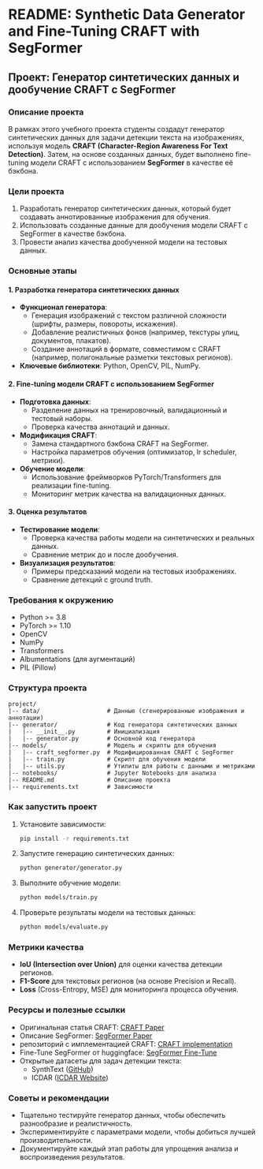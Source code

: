 # README: Synthetic Data Generator and Fine-Tuning CRAFT with SegFormer

## Проект: Генератор синтетических данных и дообучение CRAFT с SegFormer

### Описание проекта
В рамках этого учебного проекта студенты создадут генератор синтетических данных для задачи детекции текста на изображениях, используя модель **CRAFT (Character-Region Awareness For Text Detection)**. Затем, на основе созданных данных, будет выполнено fine-tuning модели CRAFT с использованием **SegFormer** в качестве её бэкбона.

### Цели проекта
1. Разработать генератор синтетических данных, который будет создавать аннотированные изображения для обучения.
2. Использовать созданные данные для дообучения модели CRAFT с SegFormer в качестве бэкбона.
3. Провести анализ качества дообученной модели на тестовых данных.

### Основные этапы

#### 1. Разработка генератора синтетических данных
- **Функционал генератора**:
  - Генерация изображений с текстом различной сложности (шрифты, размеры, повороты, искажения).
  - Добавление реалистичных фонов (например, текстуры улиц, документов, плакатов).
  - Создание аннотаций в формате, совместимом с CRAFT (например, полигональные разметки текстовых регионов).
- **Ключевые библиотеки**: Python, OpenCV, PIL, NumPy.

#### 2. Fine-tuning модели CRAFT с использованием SegFormer
- **Подготовка данных**:
  - Разделение данных на тренировочный, валидационный и тестовый наборы.
  - Проверка качества аннотаций и данных.
- **Модификация CRAFT**:
  - Замена стандартного бэкбона CRAFT на SegFormer.
  - Настройка параметров обучения (оптимизатор, lr scheduler, метрики).
- **Обучение модели**:
  - Использование фреймворков PyTorch/Transformers для реализации fine-tuning.
  - Мониторинг метрик качества на валидационных данных.

#### 3. Оценка результатов
- **Тестирование модели**:
  - Проверка качества работы модели на синтетических и реальных данных.
  - Сравнение метрик до и после дообучения.
- **Визуализация результатов**:
  - Примеры предсказаний модели на тестовых изображениях.
  - Сравнение детекций с ground truth.

### Требования к окружению
- Python >= 3.8
- PyTorch >= 1.10
- OpenCV
- NumPy
- Transformers
- Albumentations (для аугментаций)
- PIL (Pillow)

### Структура проекта
```
project/
|-- data/                   # Данные (сгенерированные изображения и аннотации)
|-- generator/              # Код генератора синтетических данных
|   |-- __init__.py         # Инициализация
|   |-- generator.py        # Основной код генератора
|-- models/                 # Модель и скрипты для обучения
|   |-- craft_segformer.py  # Модифицированная CRAFT с SegFormer
|   |-- train.py            # Скрипт для обучения модели
|   |-- utils.py            # Утилиты для работы с данными и метриками
|-- notebooks/              # Jupyter Notebooks для анализа
|-- README.md               # Описание проекта
|-- requirements.txt        # Зависимости
```

### Как запустить проект
1. Установите зависимости:
   ```bash
   pip install -r requirements.txt
   ```
2. Запустите генерацию синтетических данных:
   ```bash
   python generator/generator.py
   ```
3. Выполните обучение модели:
   ```bash
   python models/train.py
   ```
4. Проверьте результаты модели на тестовых данных:
   ```bash
   python models/evaluate.py
   ```

### Метрики качества
- **IoU (Intersection over Union)** для оценки качества детекции регионов.
- **F1-Score** для текстовых регионов (на основе Precision и Recall).
- **Loss** (Cross-Entropy, MSE) для мониторинга процесса обучения.

### Ресурсы и полезные ссылки
- Оригинальная статья CRAFT: [CRAFT Paper](https://arxiv.org/abs/1904.01941)
- Описание SegFormer: [SegFormer Paper](https://arxiv.org/abs/2105.15203)
- репозиторий с имплементацией CRAFT: [CRAFT implementation](https://github.com/clovaai/CRAFT-pytorch)
- Fine-Tune SegFormer от huggingface: [SegFormer Fine-Tune](https://huggingface.co/blog/fine-tune-segformer)
- Открытые датасеты для задач детекции текста:
  - SynthText ([GitHub](https://github.com/ankush-me/SynthText))
  - ICDAR ([ICDAR Website](https://rrc.cvc.uab.es/))

### Советы и рекомендации
- Тщательно тестируйте генератор данных, чтобы обеспечить разнообразие и реалистичность.
- Экспериментируйте с параметрами модели, чтобы добиться лучшей производительности.
- Документируйте каждый этап работы для упрощения анализа и воспроизведения результатов.

